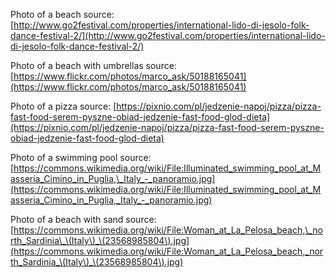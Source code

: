 Photo of a beach source: [http://www.go2festival.com/properties/international-lido-di-jesolo-folk-dance-festival-2/](http://www.go2festival.com/properties/international-lido-di-jesolo-folk-dance-festival-2/)

Photo of a beach with umbrellas source: [https://www.flickr.com/photos/marco_ask/50188165041](https://www.flickr.com/photos/marco_ask/50188165041)

Photo of a pizza source: [https://pixnio.com/pl/jedzenie-napoj/pizza/pizza-fast-food-serem-pyszne-obiad-jedzenie-fast-food-glod-dieta](https://pixnio.com/pl/jedzenie-napoj/pizza/pizza-fast-food-serem-pyszne-obiad-jedzenie-fast-food-glod-dieta)

Photo of a swimming pool source: [https://commons.wikimedia.org/wiki/File:Illuminated_swimming_pool_at_Masseria_Cimino_in_Puglia,\_Italy_-_panoramio.jpg](https://commons.wikimedia.org/wiki/File:Illuminated_swimming_pool_at_Masseria_Cimino_in_Puglia,_Italy_-_panoramio.jpg)

Photo of a beach with sand source: [https://commons.wikimedia.org/wiki/File:Woman_at_La_Pelosa_beach,\_north_Sardinia\_\(Italy\)_\(23568985804\).jpg](https://commons.wikimedia.org/wiki/File:Woman_at_La_Pelosa_beach,_north_Sardinia_\(Italy\)_\(23568985804\).jpg)